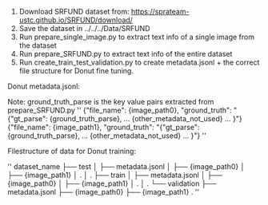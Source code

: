 
1. Download SRFUND dataset from: https://sprateam-ustc.github.io/SRFUND/download/
2. Save the dataset in ../../../Data/SRFUND
3. Run prepare_single_image.py to extract text info of a single image from the dataset
4. Run prepare_SRFUND.py to extract text info of the entire dataset
5. Run create_train_test_validation.py to create metadata.jsonl + the correct file structure for Donut fine tuning.


Donut metadata.jsonl:

Note: ground_truth_parse is the key value pairs extracted from prepare_SRFUND.py
''
{"file_name": {image_path0}, "ground_truth": "{"gt_parse": {ground_truth_parse}, ... {other_metadata_not_used} ... }"}
{"file_name": {image_path1}, "ground_truth": "{"gt_parse": {ground_truth_parse}, ... {other_metadata_not_used} ... }"}
''

Filestructure of data for Donut training:

''
dataset_name
├── test
│   ├── metadata.jsonl
│   ├── {image_path0}
│   ├── {image_path1}
│             .
│             .
├── train
│   ├── metadata.jsonl
│   ├── {image_path0}
│   ├── {image_path1}
│             .
│             .
└── validation
    ├── metadata.jsonl
    ├── {image_path0}
    ├── {image_path1}
              .
''